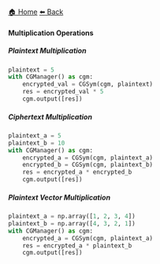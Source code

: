 [:house: Home](/docs/README.md) [:arrow_left: Back](/docs/basic_operations/README.md)

#### Multiplication Operations

##### Plaintext Multiplication

```python
plaintext = 5
with CGManager() as cgm:
    encrypted_val = CGSym(cgm, plaintext)
    res = encrypted_val * 5
    cgm.output([res])
```

##### Ciphertext Multiplication

```python
plaintext_a = 5
plaintext_b = 10
with CGManager() as cgm:
    encrypted_a = CGSym(cgm, plaintext_a)
    encrypted_b = CGSym(cgm, plaintext_b)
    res = encrypted_a * encrypted_b
    cgm.output([res])
```

##### Plaintext Vector Multiplication

```python
plaintext_a = np.array([1, 2, 3, 4])
plaintext_b = np.array([4, 3, 2, 1])
with CGManager() as cgm:
    encrypted_a = CGSym(cgm, plaintext_a)
    res = encrypted_a * plaintext_b
    cgm.output([res])
```
